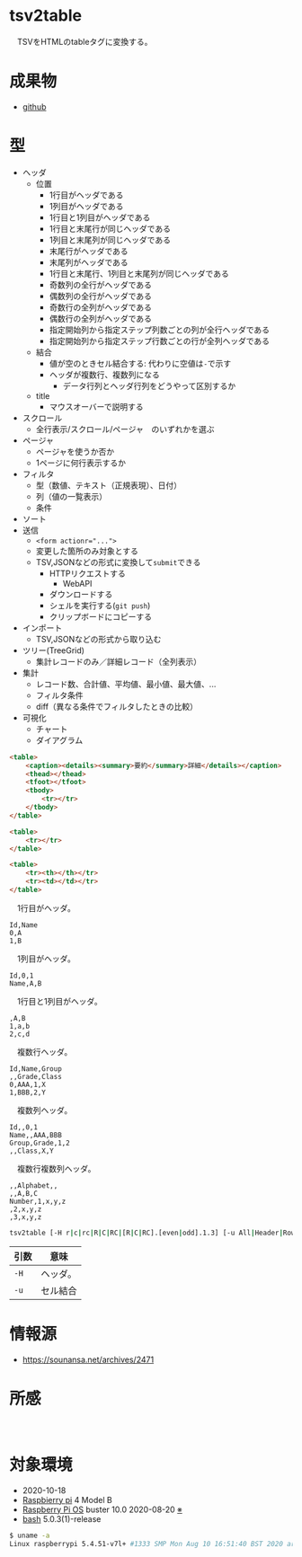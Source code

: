 # tsv2table

　TSVをHTMLのtableタグに変換する。

<!-- more -->

# 成果物

* [github]()

# 型

* ヘッダ
	* 位置
		* 1行目がヘッダである
		* 1列目がヘッダである
		* 1行目と1列目がヘッダである
		* 1行目と末尾行が同じヘッダである
		* 1列目と末尾列が同じヘッダである
		* 末尾行がヘッダである
		* 末尾列がヘッダである
		* 1行目と末尾行、1列目と末尾列が同じヘッダである
		* 奇数列の全行がヘッダである
		* 偶数列の全行がヘッダである
		* 奇数行の全列がヘッダである
		* 偶数行の全列がヘッダである
		* 指定開始列から指定ステップ列数ごとの列が全行ヘッダである
		* 指定開始列から指定ステップ行数ごとの行が全列ヘッダである
	* 結合
		* 値が空のときセル結合する: 代わりに空値は`-`で示す
		* ヘッダが複数行、複数列になる
			* データ行列とヘッダ行列をどうやって区別するか
	* title
		* マウスオーバーで説明する
* スクロール
	* 全行表示/スクロール/ページャ　のいずれかを選ぶ
* ページャ
	* ページャを使うか否か
	* 1ページに何行表示するか
* フィルタ
	* 型（数値、テキスト（正規表現）、日付）
	* 列（値の一覧表示）
	* 条件
* ソート
* 送信
	* `<form actionr="...">`
	* 変更した箇所のみ対象とする
	* TSV,JSONなどの形式に変換して`submit`できる
		* HTTPリクエストする
			* WebAPI
		* ダウンロードする
		* シェルを実行する(`git push`)
		* クリップボードにコピーする
* インポート
	* TSV,JSONなどの形式から取り込む
* ツリー(TreeGrid)
	* 集計レコードのみ／詳細レコード（全列表示）
* 集計
	* レコード数、合計値、平均値、最小値、最大値、...
	* フィルタ条件
	* diff（異なる条件でフィルタしたときの比較）
* 可視化
	* チャート
	* ダイアグラム


```html
<table>
	<caption><details><summary>要約</summary>詳細</details></caption>
	<thead></thead>
	<tfoot></tfoot>
	<tbody>
		<tr></tr>
	</tbody>
</table>
```

```html
<table>
	<tr></tr>
</table>
```

```html
<table>
	<tr><th></th></tr>
	<tr><td></td></tr>
</table>
```

　1行目がヘッダ。

```csv
Id,Name
0,A
1,B
```

　1列目がヘッダ。

```csv
Id,0,1
Name,A,B
```

　1行目と1列目がヘッダ。

```csv
,A,B
1,a,b
2,c,d
```

　複数行ヘッダ。

```csv
Id,Name,Group
,,Grade,Class
0,AAA,1,X
1,BBB,2,Y
```

　複数列ヘッダ。

```csv
Id,,0,1
Name,,AAA,BBB
Group,Grade,1,2
,,Class,X,Y
```

　複数行複数列ヘッダ。

```csv
,,Alphabet,,
,,A,B,C
Number,1,x,y,z
,2,x,y,z
,3,x,y,z
```

```sh
tsv2table [-H r|c|rc|R|C|RC|[R|C|RC].[even|odd].1.3] [-u All|Header|Row|Column|Data] [-f]
```

引数|意味
----|----
`-H`|ヘッダ。
`-u`|セル結合

# 情報源

* https://sounansa.net/archives/2471

# 所感

　

# 対象環境

* <time datetime="2020-10-18T09:23:26+0900" title="実施日">2020-10-18</time>
* [Raspbierry pi](https://ja.wikipedia.org/wiki/Raspberry_Pi) 4 Model B
* [Raspberry Pi OS](https://ja.wikipedia.org/wiki/Raspbian) buster 10.0 2020-08-20 [※](http://ytyaru.hatenablog.com/entry/2020/10/06/111111)
* [bash](https://ja.wikipedia.org/wiki/Bash) 5.0.3(1)-release

```sh
$ uname -a
Linux raspberrypi 5.4.51-v7l+ #1333 SMP Mon Aug 10 16:51:40 BST 2020 armv7l GNU/Linux
```
